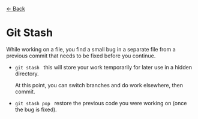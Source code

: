 [&larr; Back](./README.md)

# Git Stash

While working on a file, you find a small bug in a separate file from a previous commit that needs to be fixed before you continue.

- `git stash ` this will store your work temporarily for later use in a hidden directory.

  At this point, you can switch branches and do work elsewhere, then commit.

- `git stash pop ` restore the previous code you were working on (once the bug is fixed).

<br>
